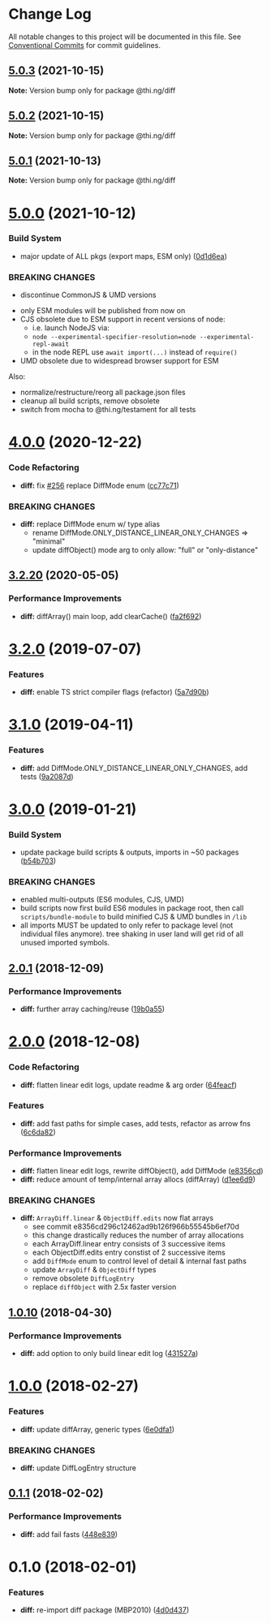 # Change Log

All notable changes to this project will be documented in this file.
See [Conventional Commits](https://conventionalcommits.org) for commit guidelines.

## [5.0.3](https://github.com/thi-ng/umbrella/compare/@thi.ng/diff@5.0.2...@thi.ng/diff@5.0.3) (2021-10-15)

**Note:** Version bump only for package @thi.ng/diff





## [5.0.2](https://github.com/thi-ng/umbrella/compare/@thi.ng/diff@5.0.1...@thi.ng/diff@5.0.2) (2021-10-15)

**Note:** Version bump only for package @thi.ng/diff





## [5.0.1](https://github.com/thi-ng/umbrella/compare/@thi.ng/diff@5.0.0...@thi.ng/diff@5.0.1) (2021-10-13)

**Note:** Version bump only for package @thi.ng/diff





# [5.0.0](https://github.com/thi-ng/umbrella/compare/@thi.ng/diff@4.0.13...@thi.ng/diff@5.0.0) (2021-10-12)


### Build System

* major update of ALL pkgs (export maps, ESM only) ([0d1d6ea](https://github.com/thi-ng/umbrella/commit/0d1d6ea9fab2a645d6c5f2bf2591459b939c09b6))


### BREAKING CHANGES

* discontinue CommonJS & UMD versions

- only ESM modules will be published from now on
- CJS obsolete due to ESM support in recent versions of node:
  - i.e. launch NodeJS via:
  - `node --experimental-specifier-resolution=node --experimental-repl-await`
  - in the node REPL use `await import(...)` instead of `require()`
- UMD obsolete due to widespread browser support for ESM

Also:
- normalize/restructure/reorg all package.json files
- cleanup all build scripts, remove obsolete
- switch from mocha to @thi.ng/testament for all tests






#  [4.0.0](https://github.com/thi-ng/umbrella/compare/@thi.ng/diff@3.2.35...@thi.ng/diff@4.0.0) (2020-12-22) 

###  Code Refactoring 

- **diff:** fix [#256](https://github.com/thi-ng/umbrella/issues/256) replace DiffMode enum ([cc77c71](https://github.com/thi-ng/umbrella/commit/cc77c711746eabebb4af58421282c50830613915)) 

###  BREAKING CHANGES 

- **diff:** replace DiffMode enum w/ type alias 
    - rename DiffMode.ONLY_DISTANCE_LINEAR_ONLY_CHANGES => "minimal" 
    - update diffObject() mode arg to only allow: "full" or "only-distance" 

##  [3.2.20](https://github.com/thi-ng/umbrella/compare/@thi.ng/diff@3.2.19...@thi.ng/diff@3.2.20) (2020-05-05) 

###  Performance Improvements 

- **diff:** diffArray() main loop, add clearCache() ([fa2f692](https://github.com/thi-ng/umbrella/commit/fa2f692ad1c469aa3e5f62857db746341b5fdac7)) 

#  [3.2.0](https://github.com/thi-ng/umbrella/compare/@thi.ng/diff@3.1.3...@thi.ng/diff@3.2.0) (2019-07-07) 

###  Features 

- **diff:** enable TS strict compiler flags (refactor) ([5a7d90b](https://github.com/thi-ng/umbrella/commit/5a7d90b)) 

#  [3.1.0](https://github.com/thi-ng/umbrella/compare/@thi.ng/diff@3.0.6...@thi.ng/diff@3.1.0) (2019-04-11) 

###  Features 

- **diff:** add DiffMode.ONLY_DISTANCE_LINEAR_ONLY_CHANGES, add tests ([9a2087d](https://github.com/thi-ng/umbrella/commit/9a2087d)) 

#  [3.0.0](https://github.com/thi-ng/umbrella/compare/@thi.ng/diff@2.0.2...@thi.ng/diff@3.0.0) (2019-01-21) 

###  Build System 

- update package build scripts & outputs, imports in ~50 packages ([b54b703](https://github.com/thi-ng/umbrella/commit/b54b703)) 

###  BREAKING CHANGES 

- enabled multi-outputs (ES6 modules, CJS, UMD) 
- build scripts now first build ES6 modules in package root, then call   `scripts/bundle-module` to build minified CJS & UMD bundles in `/lib` 
- all imports MUST be updated to only refer to package level   (not individual files anymore). tree shaking in user land will get rid of   all unused imported symbols. 

##  [2.0.1](https://github.com/thi-ng/umbrella/compare/@thi.ng/diff@2.0.0...@thi.ng/diff@2.0.1) (2018-12-09) 

###  Performance Improvements 

- **diff:** further array caching/reuse ([19b0a55](https://github.com/thi-ng/umbrella/commit/19b0a55)) 

#  [2.0.0](https://github.com/thi-ng/umbrella/compare/@thi.ng/diff@1.1.4...@thi.ng/diff@2.0.0) (2018-12-08) 

###  Code Refactoring 

- **diff:** flatten linear edit logs, update readme & arg order ([64feacf](https://github.com/thi-ng/umbrella/commit/64feacf)) 

###  Features 

- **diff:** add fast paths for simple cases, add tests, refactor as arrow fns ([6c6da82](https://github.com/thi-ng/umbrella/commit/6c6da82)) 

###  Performance Improvements 

- **diff:** flatten linear edit logs, rewrite diffObject(), add DiffMode ([e8356cd](https://github.com/thi-ng/umbrella/commit/e8356cd)) 
- **diff:** reduce amount of temp/internal array allocs (diffArray) ([d1ee6d9](https://github.com/thi-ng/umbrella/commit/d1ee6d9)) 

###  BREAKING CHANGES 

- **diff:** `ArrayDiff.linear` & `ObjectDiff.edits` now flat arrays 
    - see commit e8356cd296c12462ad9b126f966b55545b6ef70d 
    - this change drastically reduces the number of array allocations 
    - each ArrayDiff.linear entry consists of 3 successive items 
    - each ObjectDiff.edits entry constist of 2 successive items 
    - add `DiffMode` enum to control level of detail & internal fast paths 
    - update `ArrayDiff` & `ObjectDiff` types 
    - remove obsolete `DiffLogEntry` 
    - replace `diffObject` with 2.5x faster version 

##  [1.0.10](https://github.com/thi-ng/umbrella/compare/@thi.ng/diff@1.0.9...@thi.ng/diff@1.0.10) (2018-04-30) 

###  Performance Improvements 

- **diff:** add option to only build linear edit log ([431527a](https://github.com/thi-ng/umbrella/commit/431527a)) 

#  [1.0.0](https://github.com/thi-ng/umbrella/compare/@thi.ng/diff@0.1.3...@thi.ng/diff@1.0.0) (2018-02-27) 

###  Features 

- **diff:** update diffArray, generic types ([6e0dfa1](https://github.com/thi-ng/umbrella/commit/6e0dfa1)) 

###  BREAKING CHANGES 

- **diff:** update DiffLogEntry structure 

##  [0.1.1](https://github.com/thi-ng/umbrella/compare/@thi.ng/diff@0.1.0...@thi.ng/diff@0.1.1) (2018-02-02) 

###  Performance Improvements 

- **diff:** add fail fasts ([448e839](https://github.com/thi-ng/umbrella/commit/448e839)) 

#  0.1.0 (2018-02-01) 

###  Features 

- **diff:** re-import diff package (MBP2010) ([4d0d437](https://github.com/thi-ng/umbrella/commit/4d0d437))
